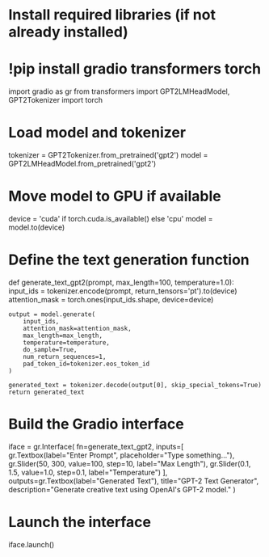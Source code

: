 # Install required libraries (if not already installed)
# !pip install gradio transformers torch

import gradio as gr
from transformers import GPT2LMHeadModel, GPT2Tokenizer
import torch

# Load model and tokenizer
tokenizer = GPT2Tokenizer.from_pretrained('gpt2')
model = GPT2LMHeadModel.from_pretrained('gpt2')

# Move model to GPU if available
device = 'cuda' if torch.cuda.is_available() else 'cpu'
model = model.to(device)

# Define the text generation function
def generate_text_gpt2(prompt, max_length=100, temperature=1.0):
    input_ids = tokenizer.encode(prompt, return_tensors='pt').to(device)
    attention_mask = torch.ones(input_ids.shape, device=device)

    output = model.generate(
        input_ids,
        attention_mask=attention_mask,
        max_length=max_length,
        temperature=temperature,
        do_sample=True,
        num_return_sequences=1,
        pad_token_id=tokenizer.eos_token_id
    )

    generated_text = tokenizer.decode(output[0], skip_special_tokens=True)
    return generated_text

# Build the Gradio interface
iface = gr.Interface(
    fn=generate_text_gpt2,
    inputs=[
        gr.Textbox(label="Enter Prompt", placeholder="Type something..."),
        gr.Slider(50, 300, value=100, step=10, label="Max Length"),
        gr.Slider(0.1, 1.5, value=1.0, step=0.1, label="Temperature")
    ],
    outputs=gr.Textbox(label="Generated Text"),
    title="GPT-2 Text Generator",
    description="Generate creative text using OpenAI's GPT-2 model."
)

# Launch the interface
iface.launch()
